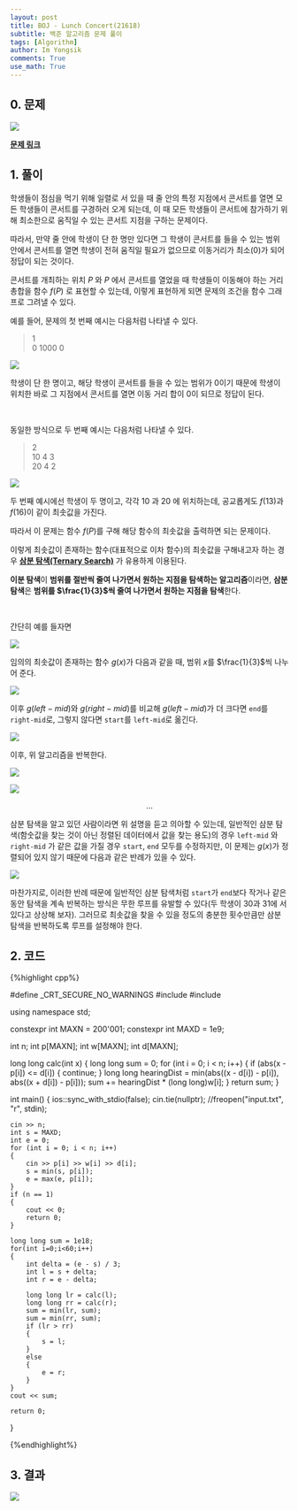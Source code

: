 ```yaml
---
layout: post
title: BOJ - Lunch Concert(21618)
subtitle: 백준 알고리즘 문제 풀이
tags: [Algorithm]
author: Im Yongsik
comments: True
use_math: True
---
```


## 0. 문제

![]({{site.baseurl}}/assets/img/posts/2022-03-22/BOJ-Solve-21618/img01.jpg)

[**문제 링크**](https://www.acmicpc.net/problem/21618)

## 1. 풀이

학생들이 점심을 먹기 위해 일렬로 서 있을 때 줄 안의 특정 지점에서 콘서트를 열면 모든 학생들이 콘서트를 구경하러 오게 되는데, 이 때 모든 학생들이 콘서트에 참가하기 위해 최소한으로 움직일 수 있는 콘서트 지점을 구하는 문제이다.

따라서, 만약 줄 안에 학생이 단 한 명만 있다면 그 학생이 콘서트를 들을 수 있는 범위 안에서 콘서트를 열면 학생이 전혀 움직일 필요가 없으므로 이동거리가 최소($0$)가 되어 정답이 되는 것이다.

콘서트를 개최하는 위치 $P$ 와 $P$ 에서 콘서트를 열었을 때 학생들이 이동해야 하는 거리 총합을 함수  $f(P)$ 로 표현할 수 있는데, 이렇게 표현하게 되면 문제의 조건을 함수 그래프로 그려낼 수 있다.

예를 들어, 문제의 첫 번째 예시는 다음처럼 나타낼 수 있다.

> 1  
> 0 1000 0  

![]({{site.baseurl}}/assets/img/posts/2022-03-22/BOJ-Solve-21618/img03.jpg)

학생이 단 한 명이고, 해당 학생이 콘서트를 들을 수 있는 범위가 $0$이기 때문에 학생이 위치한 바로 그 지점에서 콘서트를 열면 이동 거리 합이 $0$이 되므로 정답이 된다.

<br/>

동일한 방식으로 두 번째 예시는 다음처럼 나타낼 수 있다.

> 2   
> 10 4 3  
> 20 4 2

![]({{site.baseurl}}/assets/img/posts/2022-03-22/BOJ-Solve-21618/img04.jpg)

두 번째 예시에선 학생이 두 명이고, 각각 $10$ 과 $20$ 에 위치하는데, 공교롭게도 $f(13)$과 $f(16)$이 같이 최솟값을 가진다.

따라서 이 문제는 함수 $f(P)$를 구해 해당 함수의 최솟값을 출력하면 되는 문제이다.

이렇게 최솟값이 존재하는 함수(대표적으로 이차 함수)의 최솟값을 구해내고자 하는 경우 [**삼분 탐색(Ternary Search)**](https://www.geeksforgeeks.org/ternary-search/) 가 유용하게 이용된다.

**이분 탐색**이 **범위를 절반씩 줄여 나가면서 원하는 지점을 탐색하는 알고리즘**이라면, **삼분 탐색**은 **범위를 $\frac{1}{3}$씩 줄여 나가면서 원하는 지점을 탐색**한다.

<br/>

간단히 예를 들자면

![]({{site.baseurl}}/assets/img/posts/2022-03-22/BOJ-Solve-21618/img05.jpg)

 임의의 최솟값이 존재하는 함수 $g(x)$가 다음과 같을 때, 범위 $x$를 $\frac{1}{3}$씩 나누어 준다.

![]({{site.baseurl}}/assets/img/posts/2022-03-22/BOJ-Solve-21618/img06.jpg)

이후 $g(left-mid)$와 $g(right-mid)$를 비교해 $g(left-mid)$가 더 크다면 `end`를 `right-mid`로, 그렇지 않다면 `start`를 `left-mid`로 옮긴다.

![]({{site.baseurl}}/assets/img/posts/2022-03-22/BOJ-Solve-21618/img07.jpg)

이후, 위 알고리즘을 반복한다.

![]({{site.baseurl}}/assets/img/posts/2022-03-22/BOJ-Solve-21618/img08.jpg)

![]({{site.baseurl}}/assets/img/posts/2022-03-22/BOJ-Solve-21618/img09.jpg)

<center>...</center>

삼분 탐색을 알고 있던 사람이라면 위 설명을 듣고 의아할 수 있는데, 일반적인 삼분 탐색(함숫값을 찾는 것이 아닌 정렬된 데이터에서 값을 찾는 용도)의 경우 `left-mid` 와 `right-mid` 가 같은 값을 가질 경우 `start`, `end` 모두를 수정하지만, 이 문제는 $g(x)$가 정렬되어 있지 않기 때문에 다음과 같은 반례가 있을 수 있다.

![]({{site.baseurl}}/assets/img/posts/2022-03-22/BOJ-Solve-21618/img10.jpg)

마찬가지로, 이러한 반례 때문에 일반적인 삼분 탐색처럼 `start`가 `end`보다 작거나 같은 동안 탐색을 계속 반복하는 방식은 무한 루프를 유발할 수 있다(두 학생이 $30$과 $31$에 서 있다고 상상해 보자). 그러므로 최솟값을 찾을 수 있을 정도의 충분한 횟수만큼만 삼분 탐색을 반복하도록 루프를 설정해야 한다.

## 2. 코드

{%highlight cpp%}

#define _CRT_SECURE_NO_WARNINGS
#include <iostream>
#include <cmath>

using namespace std;

constexpr int MAXN = 200'001;
constexpr int MAXD = 1e9;

int n;
int p[MAXN];
int w[MAXN];
int d[MAXN];

long long calc(int x)
{
	long long sum = 0;
	for (int i = 0; i < n; i++)
	{
		if (abs(x - p[i]) <= d[i])
		{
			continue;
		}
		long long hearingDist = min(abs((x - d[i]) - p[i]), abs((x + d[i]) - p[i]));
		sum += hearingDist * (long long)w[i];
	}
	return sum;
}

int main()
{
	ios::sync_with_stdio(false);
	cin.tie(nullptr);
	//freopen("input.txt", "r", stdin);

	cin >> n;
	int s = MAXD;
	int e = 0;
	for (int i = 0; i < n; i++)
	{
		cin >> p[i] >> w[i] >> d[i];
		s = min(s, p[i]);
		e = max(e, p[i]);
	}
	if (n == 1)
	{
		cout << 0;
		return 0;
	}
	
	long long sum = 1e18;
	for(int i=0;i<60;i++)
	{
		int delta = (e - s) / 3;
		int l = s + delta;
		int r = e - delta;
	
		long long lr = calc(l);
		long long rr = calc(r);
		sum = min(lr, sum);
		sum = min(rr, sum);
		if (lr > rr)
		{
			s = l;
		}
		else
		{
			e = r;
		}
	}
	cout << sum;
	
	return 0;
}

{%endhighlight%}

## 3. 결과

![]({{site.baseurl}}/assets/img/posts/2022-03-22/BOJ-Solve-21618/img02.jpg)